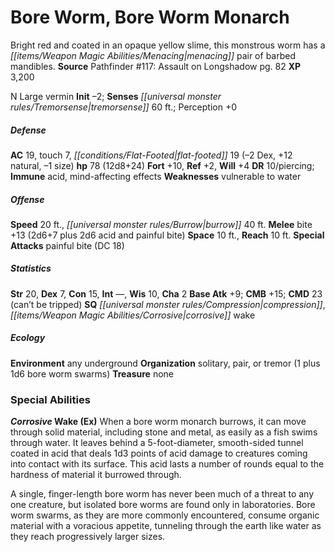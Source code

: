 ﻿---
cssclass: [monsters]
title1: Bore Worm, Bore Worm Monarch
desc_short: Bright red and coated in an opaque yellow slime, this monstrous worm has
  a menacing pair of barbed mandibles.
title2: Bore Worm Monarch
CR: 7
sources:
- name: 'Pathfinder #117: Assault on Longshadow'
  page: 82
  link: http://paizo.com/products/btpy9p1h
XP: 3200
alignment: N
size: Large
type: vermin
initiative:
  bonus: -2
senses:
  tremorsense: 60
AC:
  AC: 19
  touch: 7
  flat_footed: 19
  components:
    dex: -2
    natural: 12
    size: -1
HP:
  HP: 78
  long: 12d8+24
saves:
  fort: 10
  ref: 2
  will: 4
DR:
- amount: 10
  weakness: piercing
immunities:
- acid
- mind-affecting effects
weaknesses:
- vulnerable to water
speeds:
  base: 20
  burrow: 40
attacks:
  melee:
  - - text: bite +13 (2d6+7 plus 2d6 acid and painful bite)
      entries:
      - - damage: 2d6+7
        - damage: 2d6
          type: acid
        - effect: painful bite
      attack: bite
      bonus:
      - 13
  special:
  - painful bite (DC 18)
space: 10
reach: 10
ability_scores:
  STR: 20
  DEX: 7
  CON: 15
  INT:
  WIS: 10
  CHA: 2
BAB: 9
CMB: 15
CMD: 23
CMD_other: can't be tripped
skills: {}
special_qualities:
- compression
- corrosive wake
ecology:
  environment: any underground
  organization: solitary, pair, or tremor (1 plus 1d6 bore worm swarms)
  treasure_type: none
special_abilities:
  Corrosive Wake (Ex): |-
    When a bore worm monarch burrows, it can move through solid material, including stone and metal, as easily as a fish swims through water. It leaves behind a 5-foot-diameter, smooth-sided tunnel coated in acid that deals 1d3 points of acid damage to creatures coming into contact with its surface. This acid lasts a number of rounds equal to the hardness of material it burrowed through.

    A single, finger-length bore worm has never been much of a threat to any one creature, but isolated bore worms are found only in laboratories. Bore worm swarms, as they are more commonly encountered, consume organic material with a voracious appetite, tunneling through the earth like water as they reach progressively larger sizes.
desc_long: ''

---

# Bore Worm, Bore Worm Monarch
Bright red and coated in an opaque yellow slime, this monstrous worm has a _[[items/Weapon Magic Abilities/Menacing|menacing]]_ pair of barbed mandibles.
**Source** Pathfinder #117: Assault on Longshadow pg. 82
**XP** 3,200

N Large vermin
**Init** –2; **Senses** _[[universal monster rules/Tremorsense|tremorsense]]_ 60 ft.; Perception +0

##### Defense

**AC** 19, touch 7, _[[conditions/Flat-Footed|flat-footed]]_ 19 (–2 Dex, +12 natural, –1 size)
**hp** 78 (12d8+24)
**Fort** +10, **Ref** +2, **Will** +4
**DR** 10/piercing; **Immune** acid, mind-affecting effects
**Weaknesses** vulnerable to water

##### Offense
**Speed** 20 ft., _[[universal monster rules/Burrow|burrow]]_ 40 ft.
**Melee** bite +13 (2d6+7 plus 2d6 acid and painful bite)
**Space** 10 ft., **Reach** 10 ft.
**Special Attacks** painful bite (DC 18)

##### Statistics
**Str** 20, **Dex** 7, **Con** 15, **Int** —, **Wis** 10, **Cha** 2
**Base Atk** +9; **CMB** +15; **CMD** 23 (can’t be tripped)
**SQ** _[[universal monster rules/Compression|compression]]_, _[[items/Weapon Magic Abilities/Corrosive|corrosive]]_ wake

##### Ecology

**Environment** any underground
**Organization** solitary, pair, or tremor (1 plus 1d6 bore worm swarms)
**Treasure** none

### Special Abilities

**_Corrosive_ Wake (Ex)** When a bore worm monarch burrows, it can move through solid material, including stone and metal, as easily as a fish swims through water. It leaves behind a 5-foot-diameter, smooth-sided tunnel coated in acid that deals 1d3 points of acid damage to creatures coming into contact with its surface. This acid lasts a number of rounds equal to the hardness of material it burrowed through.

A single, finger-length bore worm has never been much of a threat to any one creature, but isolated bore worms are found only in laboratories. Bore worm swarms, as they are more commonly encountered, consume organic material with a voracious appetite, tunneling through the earth like water as they reach progressively larger sizes.